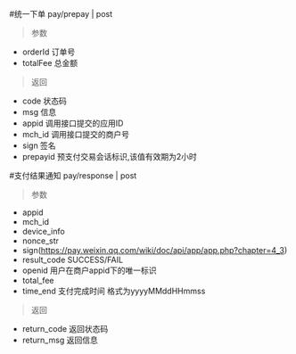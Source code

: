 #统一下单
pay/prepay | post
> 参数
* orderId 订单号
* totalFee 总金额

> 返回
* code 状态码
* msg  信息
* appid  调用接口提交的应用ID
* mch_id 调用接口提交的商户号
* sign 签名
* prepayid  预支付交易会话标识,该值有效期为2小时

#支付结果通知
pay/response | post
> 参数
* appid
* mch_id
* device_info
* nonce_str
* sign(https://pay.weixin.qq.com/wiki/doc/api/app/app.php?chapter=4_3)
* result_code SUCCESS/FAIL
* openid 用户在商户appid下的唯一标识
* total_fee
* time_end 支付完成时间 格式为yyyyMMddHHmmss

> 返回
* return_code 返回状态码
* return_msg  返回信息


